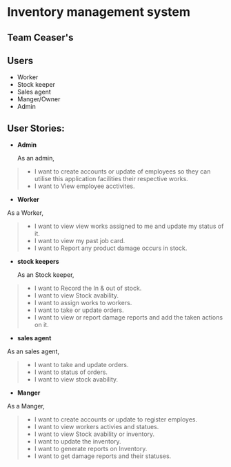 # Inventory management system
## Team Ceaser's


## **Users**
* Worker
* Stock keeper
* Sales agent
* Manger/Owner
* Admin

## User Stories:
* **Admin**

  As an admin,
>* I want to create accounts or update of employees so they can utilise this application facilities their respective works.
>* I want to View employee acctivites.

* **Worker**

As a Worker,
>* I want to view view works assigned to me and update my status of it.
>* I want to view my past job card.
>* I want to Report any product damage occurs in stock.

* **stock keepers**

  As an Stock keeper,
>* I want to Record the In & out of stock.
>* I want to view Stock avability.
>* I want to assign works to workers.
>* I want to take or update orders.
>* I want to view or report damage reports and add the taken actions on it.


* **sales agent**

As an sales agent,
>* I want to take and update orders.
>* I want to status of orders.
>* I want to view stock avability.

* **Manger**

As a Manger,
>* I want to create accounts or update to register employes.
>* I want to view workers activies and statues.
>* I want to view Stock avability or inventory.
>* I want to update the inventory.
>* I want to generate reports on Inventory.
>* I want to get damage reports and their statuses.
